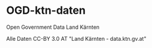 OGD-ktn-daten
=============

Open Government Data Land Kärnten

Alle Daten CC-BY 3.0 AT "Land Kärnten - data.ktn.gv.at"
